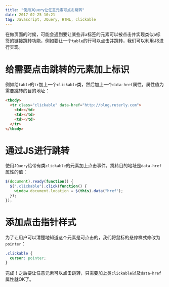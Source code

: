 ```yaml
---
title: "使用JQuery让任意元素可点击跳转"
date: 2017-02-25 10:21
tag: Javascript, JQuery, HTML, clickable
---
```


在做页面的时候，可能会遇到要让某些非`a`标签的元素可以被点击并实现类似`a`标签的链接跳转功能，例如要让一个`table`的行可以点击并跳转，我们可以利用JS进行实现。

# 给需要点击跳转的元素加上标识

例如给`table`的`tr`加上一个`clickable`类，然后加上一个`data-href`属性，属性值为需要跳转的目的地址：

```html
<tbody>
  <tr class="clickable" data-href="http://blog.ruterly.com">
    <td></td>
    <td></td>
    <td></td>
  </tr>
</tbody>
```

# 通过JS进行跳转

使用`JQuery`给带有类`clickable`的元素加上点击事件，跳转目的地址是`data-href`属性的值：

```javascript
$(document).ready(function() {
  $(".clickable").click(function() {
    window.document.location = $(this).data("href");
  });
});
```

# 添加点击指针样式

为了让用户可以清楚地知道这个元素是可点击的，我们将鼠标的悬停样式修改为`pointer`：

```css
.clickable {
  cursor: pointer;
}
```

完成！之后要让任意元素可以点击跳转，只需要加上类`clickable`以及`data-href`属性就OK了。
